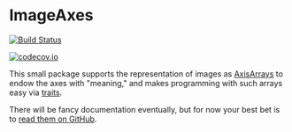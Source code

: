 # ImageAxes

[![Build Status](https://travis-ci.org/timholy/ImagesAxisArrays.jl.svg?branch=master)](https://travis-ci.org/timholy/ImagesAxisArrays.jl)

[![codecov.io](http://codecov.io/github/timholy/ImagesAxisArrays.jl/coverage.svg?branch=master)](http://codecov.io/github/timholy/ImagesAxisArrays.jl?branch=master)

This small package supports the representation of images as
[AxisArrays](https://github.com/mbauman/AxisArrays.jl) to endow the
axes with "meaning," and makes programming with such arrays easy via
[traits](https://github.com/andyferris/Traitor.jl).

There will be fancy documentation eventually, but for now your best bet is to [read them on GitHub](docs/build/index.md).
